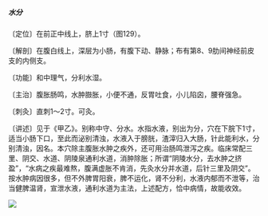##### 水分

〔定位〕在前正中线上，脐上1寸（图129）。

〔解剖〕在腹白线上，深层为小肠，有腹下动、静脉；布有第8、9肋间神经前皮支的内侧支。

〔功能〕和中理气，分利水湿。

〔主治〕腹胀肠鸣，水肿臌胀，小便不通，反胃吐食，小儿陷囟，腰脊强急。

〔刺灸〕直刺1〜2寸。可灸。

〔讲述〕见于《甲乙》。别称中守、分水。水指水液，别出为分，穴在下脘下1寸，适当小肠下口，至此而泌别清浊，水液入于膀胱，渣滓归入大肠，针此能利水，分别清浊，因名。本穴除主腹胀水肿之疾外，还可用治肠鸣泄泻之疾。临床常配三里、阴交、水道、阴陵泉通利水道，消肿除胀；所谓“阴陵水分，去水肿之挤盈”，“水病之疾最难熬，腹满虚胀不肯消，先灸水分并水道，后针三里及阴交”。按水肿病因很多，但不外脾胃阳衰，脾不运化，肾不分利，水液内郁而不泄等，治当健脾温肾，宣泄水液，通利水道为主法，上述配方，恰中病情，故能收效。

![](img/图129.jpg)
